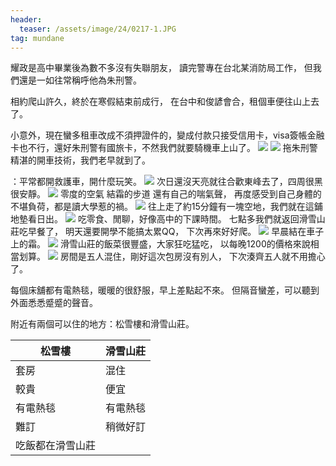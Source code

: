 ```yaml
---
header:
  teaser: /assets/image/24/0217-1.JPG
tag: mundane
---
```

耀政是高中畢業後為數不多沒有失聯朋友，
讀完警專在台北某消防局工作，
但我們還是一如往常稱呼他為朱刑警。

相約爬山許久，終於在寒假結束前成行，
在台中和俊諺會合，租個車便往山上去了。

小意外，現在蠻多租車改成不須押證件的，變成付款只接受信用卡，visa簽帳金融卡也不行，還好朱刑警有國旅卡，不然我們就要騎機車上山了。
![](/assets/image/24/0217-1.JPG)
![](/assets/image/24/0217-2.JPG)
拖朱刑警精湛的開車技術，我們老早就到了。

：平常都開救護車，開什麼玩笑。
![](/assets/image/24/0217-3.JPG)
次日還沒天亮就往合歡東峰去了，四周很黑很安靜。
![](/assets/image/24/0217-4.JPG)
零度的空氣 結霜的步道 還有自己的喘氣聲，
再度感受到自己身體的不堪負荷，都是讀大學惹的禍。
![](/assets/image/24/0217-5.JPG)
往上走了約15分鐘有一塊空地，我們就在這鋪地墊看日出。
![](/assets/image/24/0217-6.JPG)
吃零食、閒聊，好像高中的下課時間。
七點多我們就返回滑雪山莊吃早餐了，
明天還要開學不能搞太累QQ，
下次再來好好爬。
![](/assets/image/24/0217-7.JPG)
早晨結在車子上的霜。
![](/assets/image/24/0217-8.JPG)
滑雪山莊的飯菜很豐盛，大家狂吃猛吃，
以每晚1200的價格來說相當划算。
![](/assets/image/24/0217-9.jpg)
房間是五人混住，剛好這次包房沒有別人，
下次湊齊五人就不用擔心了。

每個床舖都有電熱毯，暖暖的很舒服，早上差點起不來。
但隔音蠻差，可以聽到外面悉悉蹙蹙的聲音。

附近有兩個可以住的地方：松雪樓和滑雪山莊。

| 松雪樓 | 滑雪山莊 |
| --- | --- |
| 套房 | 混住 |
|較貴 | 便宜 |
| 有電熱毯 | 有電熱毯 |
| 難訂 | 稍微好訂 |
| 吃飯都在滑雪山莊 |
